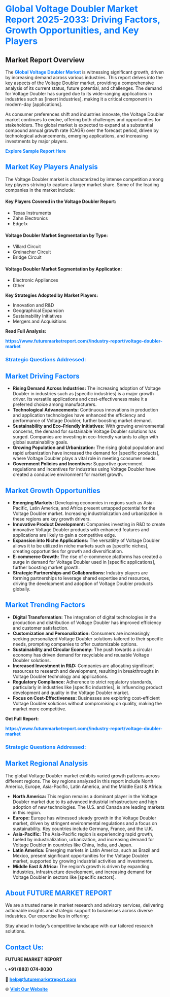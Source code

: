 <h1 style="color: #007BFF;">Global Voltage Doubler Market Report 2025-2033: Driving Factors, Growth Opportunities, and Key Players</h1>

<section id="overview">
<h2>Market Report Overview</h2>
<p>The <a href="https://www.futuremarketreport.com//industry-report/voltage-doubler-market" style="color: #007BFF; text-decoration: none;"><strong>Global Voltage Doubler Market</strong></a> is witnessing significant growth, driven by increasing demand across various industries. This report delves into the key aspects of the Voltage Doubler market, providing a comprehensive analysis of its current status, future potential, and challenges. The demand for Voltage Doubler has surged due to its wide-ranging applications in industries such as [insert industries], making it a critical component in modern-day [applications].</p>
<p>As consumer preferences shift and industries innovate, the Voltage Doubler market continues to evolve, offering both challenges and opportunities for stakeholders. The global market is expected to expand at a substantial compound annual growth rate (CAGR) over the forecast period, driven by technological advancements, emerging applications, and increasing investments by major players.</p>
</section>

<section id="overview">
<p><a href="https://www.futuremarketreport.com//request-sample/reportId=84506" style="color: #007BFF; text-decoration: none;"><strong>Explore Sample Report Here</strong></a></p>
</section>

<section id="key-players">
<h2 style="color: #007BFF;">Market Key Players Analysis</h2>
<p>The Voltage Doubler market is characterized by intense competition among key players striving to capture a larger market share. Some of the leading companies in the market include:</p>
<h4>Key Players Covered in the Voltage Doubler Report:</h4>
<ul><li>Texas Instruments</li><li>Zahn Electronics</li><li>Edgefx</li></ul>
<h4>Voltage Doubler Market Segmentation by Type:</h4>
<ul><li>Villard Circuit</li><li>Greinacher Circuit</li><li>Bridge Circuit</li></ul>

<h4>Voltage Doubler Market Segmentation by Application:</h4>
<ul><li>Electronic Appliances</li><li>Other</li></ul>
<p><strong>Key Strategies Adopted by Market Players:</strong></p>
<ul>
<li>Innovation and R&D</li>
<li>Geographical Expansion</li>
<li>Sustainability Initiatives</li>
<li>Mergers and Acquisitions</li>
</ul>
</section>

<section>
<p><strong>Read Full Analysis: </strong></p><a href="https://www.futuremarketreport.com//industry-report/voltage-doubler-market" style="color: #007BFF; text-decoration: none;"><strong>https://www.futuremarketreport.com//industry-report/voltage-doubler-market</strong></a>
<h3 style="color: #007BFF;">Strategic Questions Addressed:</h3>
</section>

<section id="driving-factors">
<h2 style="color: #007BFF;">Market Driving Factors</h2>
<ul>
<li><strong>Rising Demand Across Industries:</strong> The increasing adoption of Voltage Doubler in industries such as [specific industries] is a major growth driver. Its versatile applications and cost-effectiveness make it a preferred choice among manufacturers.</li>
<li><strong>Technological Advancements:</strong> Continuous innovations in production and application technologies have enhanced the efficiency and performance of Voltage Doubler, further boosting market demand.</li>
<li><strong>Sustainability and Eco-Friendly Initiatives:</strong> With growing environmental concerns, the demand for sustainable Voltage Doubler solutions has surged. Companies are investing in eco-friendly variants to align with global sustainability goals.</li>
<li><strong>Growing Population and Urbanization:</strong> The rising global population and rapid urbanization have increased the demand for [specific products], where Voltage Doubler plays a vital role in meeting consumer needs.</li>
<li><strong>Government Policies and Incentives:</strong> Supportive government regulations and incentives for industries using Voltage Doubler have created a conducive environment for market growth.</li>
</ul>
</section>

<section id="growth-opportunities">
<h2 style="color: #007BFF;">Market Growth Opportunities</h2>
<ul>
<li><strong>Emerging Markets:</strong> Developing economies in regions such as Asia-Pacific, Latin America, and Africa present untapped potential for the Voltage Doubler market. Increasing industrialization and urbanization in these regions are key growth drivers.</li>
<li><strong>Innovative Product Development:</strong> Companies investing in R&D to create innovative Voltage Doubler products with enhanced features and applications are likely to gain a competitive edge.</li>
<li><strong>Expansion into Niche Applications:</strong> The versatility of Voltage Doubler allows it to be utilized in niche markets such as [specific niches], creating opportunities for growth and diversification.</li>
<li><strong>E-commerce Growth:</strong> The rise of e-commerce platforms has created a surge in demand for Voltage Doubler used in [specific applications], further boosting market growth.</li>
<li><strong>Strategic Partnerships and Collaborations:</strong> Industry players are forming partnerships to leverage shared expertise and resources, driving the development and adoption of Voltage Doubler products globally.</li>
</ul>
</section>

<section id="trending-factors">
<h2 style="color: #007BFF;">Market Trending Factors</h2>
<ul>
<li><strong>Digital Transformation:</strong> The integration of digital technologies in the production and distribution of Voltage Doubler has improved efficiency and customer satisfaction.</li>
<li><strong>Customization and Personalization:</strong> Consumers are increasingly seeking personalized Voltage Doubler solutions tailored to their specific needs, prompting companies to offer customizable options.</li>
<li><strong>Sustainability and Circular Economy:</strong> The push towards a circular economy has driven demand for recyclable and reusable Voltage Doubler solutions.</li>
<li><strong>Increased Investment in R&D:</strong> Companies are allocating significant resources to research and development, resulting in breakthroughs in Voltage Doubler technology and applications.</li>
<li><strong>Regulatory Compliance:</strong> Adherence to strict regulatory standards, particularly in industries like [specific industries], is influencing product development and quality in the Voltage Doubler market.</li>
<li><strong>Focus on Cost-Effectiveness:</strong> Businesses are exploring cost-efficient Voltage Doubler solutions without compromising on quality, making the market more competitive.</li>
</ul>
</section>

<section>
<p><strong>Get Full Report: </strong></p><a href="https://www.futuremarketreport.com//industry-report/voltage-doubler-market" style="color: #007BFF; text-decoration: none;"><strong>https://www.futuremarketreport.com//industry-report/voltage-doubler-market</strong></a>
<h3 style="color: #007BFF;">Strategic Questions Addressed:</h3>
</section>


<section id="regional-analysis">
<h2 style="color: #007BFF;">Market Regional Analysis</h2>
<p>The global Voltage Doubler market exhibits varied growth patterns across different regions. The key regions analyzed in this report include North America, Europe, Asia-Pacific, Latin America, and the Middle East & Africa:</p>
<ul>
<li><strong>North America:</strong> This region remains a dominant player in the Voltage Doubler market due to its advanced industrial infrastructure and high adoption of new technologies. The U.S. and Canada are leading markets in this region.</li>
<li><strong>Europe:</strong> Europe has witnessed steady growth in the Voltage Doubler market, driven by stringent environmental regulations and a focus on sustainability. Key countries include Germany, France, and the U.K.</li>
<li><strong>Asia-Pacific:</strong> The Asia-Pacific region is experiencing rapid growth, fueled by industrialization, urbanization, and increasing demand for Voltage Doubler in countries like China, India, and Japan.</li>
<li><strong>Latin America:</strong> Emerging markets in Latin America, such as Brazil and Mexico, present significant opportunities for the Voltage Doubler market, supported by growing industrial activities and investments.</li>
<li><strong>Middle East & Africa:</strong> The region’s growth is driven by expanding industries, infrastructure development, and increasing demand for Voltage Doubler in sectors like [specific sectors].</li>
</ul>
</section>

<footer>
<h2 style="color: #007BFF;">About FUTURE MARKET REPORT</h2>
<p>We are a trusted name in market research and advisory services, delivering actionable insights and strategic support to businesses across diverse industries. Our expertise lies in offering:</p>

<p>Stay ahead in today’s competitive landscape with our tailored research solutions.</p>

<h2 style="color: #007BFF;">Contact Us:</h2>
<p><strong>FUTURE MARKET REPORT</strong></p>
<p>📞 <strong>+91 (883) 074-8030</strong></p>
<p>📧 <strong><a href="mailto:help@futuremarketreport.com" style="color: #007BFF;">help@futuremarketreport.com</a></strong></p>
<p>🌐 <strong><a href="https://www.futuremarketreport.com/" style="color: #007BFF;">Visit Our Website</a></strong></p>
</footer>